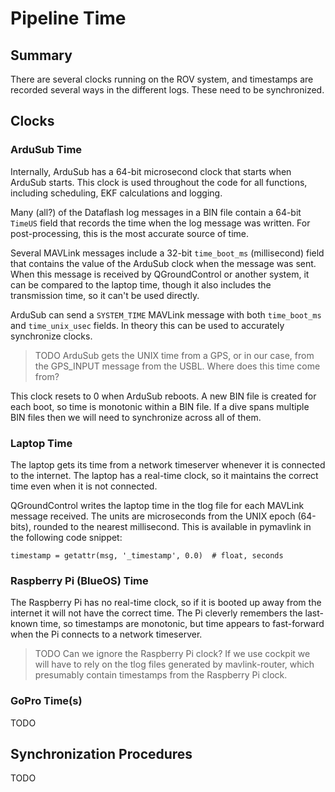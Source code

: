 # Pipeline Time

## Summary

There are several clocks running on the ROV system, and timestamps are recorded several ways in the different logs.
These need to be synchronized.

## Clocks

### ArduSub Time

Internally, ArduSub has a 64-bit microsecond clock that starts when ArduSub starts.
This clock is used throughout the code for all functions, including scheduling, EKF calculations and logging.

Many (all?) of the Dataflash log messages in a BIN file contain a 64-bit `TimeUS` field that records the time when the
log message was written. For post-processing, this is the most accurate source of time.

Several MAVLink messages include a 32-bit `time_boot_ms` (millisecond) field that contains the value of the ArduSub
clock when the message was sent. When this message is received by QGroundControl or another system, it can be compared
to the laptop time, though it also includes the transmission time, so it can't be used directly.

ArduSub can send a `SYSTEM_TIME` MAVLink message with both `time_boot_ms` and `time_unix_usec` fields.
In theory this can be used to accurately synchronize clocks.

> TODO ArduSub gets the UNIX time from a GPS, or in our case, from the GPS_INPUT message from the USBL.
> Where does this time come from?

This clock resets to 0 when ArduSub reboots.
A new BIN file is created for each boot, so time is monotonic within a BIN file.
If a dive spans multiple BIN files then we will need to synchronize across all of them.

### Laptop Time

The laptop gets its time from a network timeserver whenever it is connected to the internet.
The laptop has a real-time clock, so it maintains the correct time even when it is not connected.

QGroundControl writes the laptop time in the tlog file for each MAVLink message received.
The units are microseconds from the UNIX epoch (64-bits), rounded to the nearest millisecond.
This is available in pymavlink in the following code snippet:

~~~
timestamp = getattr(msg, '_timestamp', 0.0)  # float, seconds
~~~

### Raspberry Pi (BlueOS) Time

The Raspberry Pi has no real-time clock, so if it is booted up away from the internet it will not have the correct time.
The Pi cleverly remembers the last-known time, so timestamps are monotonic, but time appears to fast-forward when
the Pi connects to a network timeserver.

> TODO Can we ignore the Raspberry Pi clock? If we use cockpit we will have to rely on the tlog files generated by
> mavlink-router, which presumably contain timestamps from the Raspberry Pi clock.

### GoPro Time(s)

TODO

## Synchronization Procedures

TODO